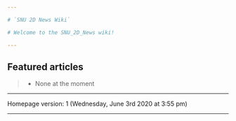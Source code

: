 ```yaml
---

# `SNU 2D News Wiki`

# Welcome to the SNU_2D_News wiki!

---
```


## Featured articles

> * None at the moment

---

Homepage version: 1 (Wednesday, June 3rd 2020 at 3:55 pm)

---
